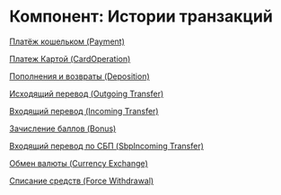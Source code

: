# Компонент: Истории транзакций

[Платёж кошельком (Payment)](Платёж%20кошельком%20(Payment).md)

[Платеж Картой (CardOperation)](Платеж%20Картой%20(CardOperation).md)

[Пополнения и возвраты (Deposition)](Пополнения%20и%20возвраты%20(Deposition).md)

[Исходящий перевод (Outgoing Transfer)](Исходящий%20перевод%20(Outgoing%20Transfer).md)

[Входящий перевод (Incoming Transfer)](Входящий%20перевод%20(Incoming%20Transfer).md)

[Зачисление баллов (Bonus)](Зачисление%20баллов%20(Bonus).md)

[Входящий перевод по СБП (SbpIncoming Transfer)](Входящий%20перевод%20по%20СБП%20(SbpIncoming%20Transfer).md)

[Обмен валюты (Currency Exchange)](Обмен%20валюты%20(Currency%20Exchange).md)

[Списание средств (Force Withdrawal)](Списание%20средств%20(Force%20Withdrawal).md)
